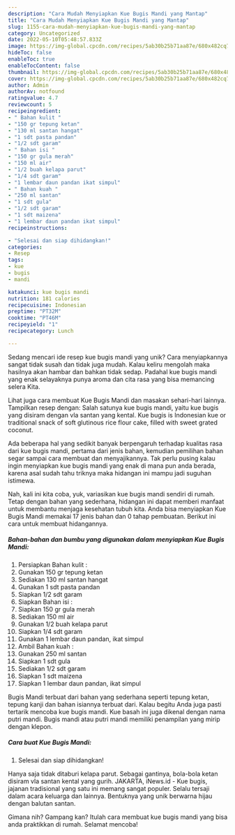 ```yaml
---
description: "Cara Mudah Menyiapkan Kue Bugis Mandi yang Mantap"
title: "Cara Mudah Menyiapkan Kue Bugis Mandi yang Mantap"
slug: 1155-cara-mudah-menyiapkan-kue-bugis-mandi-yang-mantap
category: Uncategorized
date: 2022-05-10T05:48:57.833Z
image: https://img-global.cpcdn.com/recipes/5ab30b25b71aa87e/680x482cq70/kue-bugis-mandi-foto-resep-utama.jpg
hideToc: false
enableToc: true
enableTocContent: false
thumbnail: https://img-global.cpcdn.com/recipes/5ab30b25b71aa87e/680x482cq70/kue-bugis-mandi-foto-resep-utama.jpg
cover: https://img-global.cpcdn.com/recipes/5ab30b25b71aa87e/680x482cq70/kue-bugis-mandi-foto-resep-utama.jpg
author: Admin
authorAv: notfound
ratingvalue: 4.7
reviewcount: 5
recipeingredient:
- " Bahan kulit "
- "150 gr tepung ketan"
- "130 ml santan hangat"
- "1 sdt pasta pandan"
- "1/2 sdt garam"
- " Bahan isi "
- "150 gr gula merah"
- "150 ml air"
- "1/2 buah kelapa parut"
- "1/4 sdt garam"
- "1 lembar daun pandan ikat simpul"
- " Bahan kuah "
- "250 ml santan"
- "1 sdt gula"
- "1/2 sdt garam"
- "1 sdt maizena"
- "1 lembar daun pandan ikat simpul"
recipeinstructions:

- "Selesai dan siap dihidangkan!"
categories:
- Resep
tags:
- kue
- bugis
- mandi

katakunci: kue bugis mandi 
nutrition: 181 calories
recipecuisine: Indonesian
preptime: "PT32M"
cooktime: "PT46M"
recipeyield: "1"
recipecategory: Lunch

---
```





Sedang mencari ide resep kue bugis mandi yang unik? Cara menyiapkannya sangat tidak susah dan tidak juga mudah. Kalau keliru mengolah maka hasilnya akan hambar dan bahkan tidak sedap. Padahal kue bugis mandi yang enak selayaknya punya aroma dan cita rasa yang bisa memancing selera Kita.





Lihat juga cara membuat Kue Bugis Mandi dan masakan sehari-hari lainnya. Tampilkan resep dengan: Salah satunya kue bugis mandi, yaitu kue bugis yang disiram dengan vla santan yang kental. Kue bugis is Indonesian kue or traditional snack of soft glutinous rice flour cake, filled with sweet grated coconut.

Ada beberapa hal yang sedikit banyak berpengaruh terhadap kualitas rasa dari kue bugis mandi, pertama dari jenis bahan, kemudian pemilihan bahan segar sampai cara membuat dan menyajikannya. Tak perlu pusing kalau ingin menyiapkan kue bugis mandi yang enak di mana pun anda berada, karena asal sudah tahu triknya maka hidangan ini mampu jadi suguhan istimewa.






Nah, kali ini kita coba, yuk, variasikan kue bugis mandi sendiri di rumah. Tetap dengan bahan yang sederhana, hidangan ini dapat memberi manfaat untuk membantu menjaga kesehatan tubuh kita. Anda bisa menyiapkan Kue Bugis Mandi memakai 17 jenis bahan dan 0 tahap pembuatan. Berikut ini cara untuk membuat hidangannya.

<!--inarticleads1-->

##### Bahan-bahan dan bumbu yang digunakan dalam menyiapkan Kue Bugis Mandi:

1. Persiapkan  Bahan kulit :
1. Gunakan 150 gr tepung ketan
1. Sediakan 130 ml santan hangat
1. Gunakan 1 sdt pasta pandan
1. Siapkan 1/2 sdt garam
1. Siapkan  Bahan isi :
1. Siapkan 150 gr gula merah
1. Sediakan 150 ml air
1. Gunakan 1/2 buah kelapa parut
1. Siapkan 1/4 sdt garam
1. Gunakan 1 lembar daun pandan, ikat simpul
1. Ambil  Bahan kuah :
1. Gunakan 250 ml santan
1. Siapkan 1 sdt gula
1. Sediakan 1/2 sdt garam
1. Siapkan 1 sdt maizena
1. Siapkan 1 lembar daun pandan, ikat simpul


Bugis Mandi terbuat dari bahan yang sederhana seperti tepung ketan, tepung kanji dan bahan isiannya terbuat dari. Kalau begitu Anda juga pasti tertarik mencoba kue bugis mandi. Kue basah ini juga dikenal dengan nama putri mandi. Bugis mandi atau putri mandi memiliki penampilan yang mirip dengan klepon. 

<!--inarticleads2-->

##### Cara buat Kue Bugis Mandi:


1. Selesai dan siap dihidangkan!

Hanya saja tidak ditaburi kelapa parut. Sebagai gantinya, bola-bola ketan disiram vla santan kental yang gurih. JAKARTA, iNews.id - Kue bugis, jajanan tradisional yang satu ini memang sangat populer. Selalu tersaji dalam acara keluarga dan lainnya. Bentuknya yang unik berwarna hijau dengan balutan santan. 

Gimana nih? Gampang kan? Itulah cara membuat kue bugis mandi yang bisa anda praktikkan di rumah. Selamat mencoba!
